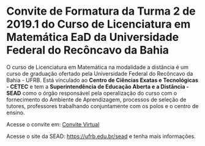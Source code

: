 # Convite de Formatura da Turma 2 de 2019.1 do Curso de Licenciatura em Matemática EaD da Universidade Federal do Recôncavo da Bahia

O curso de Licenciatura em Matemática na modalidade a distância é um curso de graduação ofertado pela Universidade Federal do 
Recôncavo da Bahia - UFRB. Está vínculado ao **Centro de Ciências Exatas e Tecnológicas - CETEC** e tem a **Superintendência de Educação Aberta e a Distância - SEAD** como o órgão responsável pela operalização do curso com o fornecimento do Ambiente de Aprendizagem, processos de seleção de tutores, professores trabalhando conjuntamente com os polos e o centro de ensino. 

Acesse o convite em: [Convite Virtual](esead.github.io/convite-formatura-2)

Acesse o site da SEAD: https://ufrb.edu.br/sead e tenha mais informações. 



